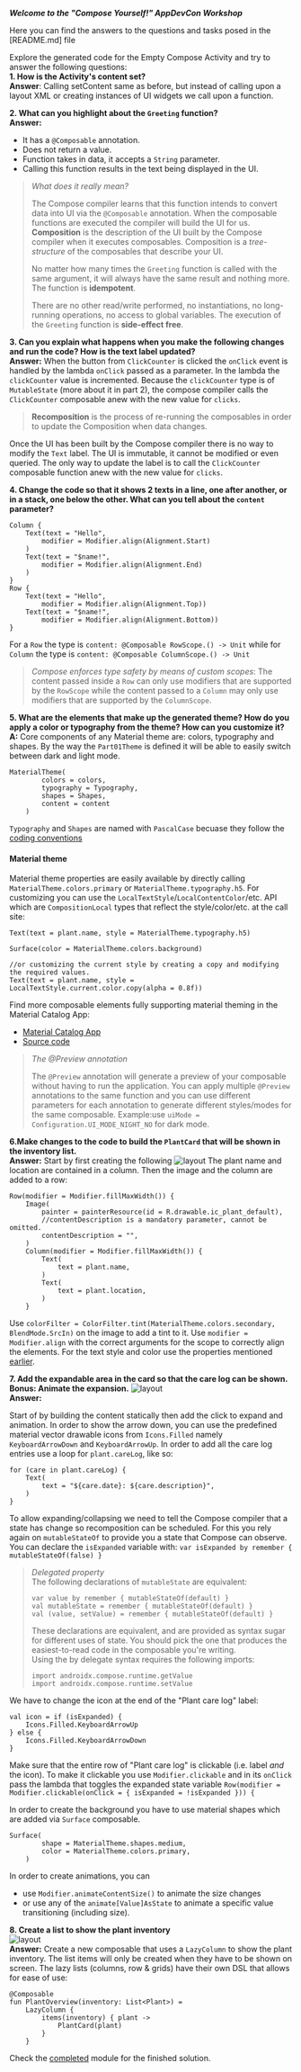 ***Welcome to the "Compose Yourself!" AppDevCon Workshop***

Here you can find the answers to the questions and tasks posed in the [README.md] file

Explore the generated code for the Empty Compose Activity and try to answer the following
questions:<br />
**1. How is the Activity's content set?**<br />
**Answer**: Calling setContent same as before, but instead of calling upon a layout XML or creating
instances of UI widgets we call upon a function.

**2. What can you highlight about the `Greeting` function?**<br />
**Answer:**

- It has a `@Composable` annotation.
- Does not return a value.
- Function takes in data, it accepts a `String` parameter.
- Calling this function results in the text being displayed in the UI.

> *What does it really mean?* 
> 
> The Compose compiler learns that this function intends to convert data into UI via the `@Composable`
> annotation. When the composable functions are executed the compiler will build the UI for us.<br />
> **Composition** is the description of the UI built by the Compose compiler when it executes composables.
> Composition is a _tree-structure_ of the composables that describe your UI. 
>
> No matter how many times the `Greeting` function is called with the same argument, it will always have the same result 
> and nothing more. The function is **idempotent**. 
> 
> There are no other read/write performed, no instantiations, no long-running operations, no access to global variables.
> The execution of the `Greeting` function is **side-effect free**.


**3. Can you explain what happens when you make the following changes and run the code? How is the text label updated?** <br />
**Answer:**
When the button from `ClickCounter` is clicked the `onClick` event is handled by the
lambda `onClick` passed as a parameter. In the lambda the `clickCounter` value is incremented.
Because the `clickCounter` type is of `MutableState` (more about it in part 2), the compose compiler
calls the `ClickCounter` composable anew with the new value for `clicks`.

> **Recomposition** is the process of re-running the composables in order to update the Composition when data changes.

Once the UI has been built by the Compose compiler there is no way to modify the `Text` label. The
UI is immutable, it cannot be modified or even queried. The only way to update the label is to call
the `ClickCounter` composable function anew with the new value for `clicks`.

**4. Change the code so that it shows 2 texts in a line, one after another, or in a stack, one
below the other. What can you tell about the `content` parameter?** <br />

```
Column {
    Text(text = "Hello",
        modifier = Modifier.align(Alignment.Start)
    )
    Text(text = "$name!",
        modifier = Modifier.align(Alignment.End)
    )
}
Row {
    Text(text = "Hello",
        modifier = Modifier.align(Alignment.Top))
    Text(text = "$name!",
        modifier = Modifier.align(Alignment.Bottom))
}
```

For a `Row` the type is `content: @Composable RowScope.() -> Unit` while for `Column` the type
is `content: @Composable ColumnScope.() -> Unit`

> *Compose enforces type safety by means of custom scopes*: The content passed inside a `Row`
> can only use modifiers that are supported by the `RowScope` while the content passed to a `Column`
> may only use modifiers that are supported by the `ColumnScope`.

**5. What are the elements that make up the generated theme? How do you apply a color or
typography from the theme? How can you customize it?** <br />
**A:** Core components of any Material theme are: colors, typography and shapes. By the way
the `Part01Theme` is defined it will be able to easily switch between dark and light mode.

```
MaterialTheme(
        colors = colors,
        typography = Typography,
        shapes = Shapes,
        content = content
    )
```
`Typography` and `Shapes` are named with `PascalCase` becuase they follow the [coding conventions](https://github.com/androidx/androidx/blob/androidx-main/compose/docs/compose-api-guidelines.md#singletons-constants-sealed-class-and-enum-class-values)

#### Material theme

Material theme properties are easily available by directly calling `MaterialTheme.colors.primary`
or `MaterialTheme.typography.h5`. For customizing you can use the `LocalTextStyle`/`LocalContentColor`/etc. API which
are `CompositionLocal`
types that reflect the style/color/etc. at the call site:

```
Text(text = plant.name, style = MaterialTheme.typography.h5)

Surface(color = MaterialTheme.colors.background)
 
//or customizing the current style by creating a copy and modifying the required values.
Text(text = plant.name, style = LocalTextStyle.current.color.copy(alpha = 0.8f))
```

Find more composable elements fully supporting material theming in the Material Catalog App:

* [Material Catalog App](https://play.google.com/store/apps/details?id=androidx.compose.material.catalog "Material Catalog App")<br />
* [Source code](https://cs.android.com/androidx/platform/frameworks/support/+/androidx-main:compose/integration-tests/material-catalog/ "Material Catalog")<br />

> _The @Preview annotation_
> 
> The `@Preview` annotation will generate a preview of your composable without having to run the
> application. You can apply multiple `@Preview` annotations to the same function and you can use
> different parameters for each annotation to generate different styles/modes for the same composable.
> Example:use `uiMode = Configuration.UI_MODE_NIGHT_NO` for dark mode.

**6.Make changes to the code to build the `PlantCard` that will be shown in the inventory
list.** <br />
**Answer:**
Start by first creating the following ![layout](media/plantcard_01.png)
The plant name and location are contained in a column. Then the image and the column are added to a
row:

```
Row(modifier = Modifier.fillMaxWidth()) {
    Image(
        painter = painterResource(id = R.drawable.ic_plant_default),
        //contentDescription is a mandatory parameter, cannot be omitted.
        contentDescription = "",
    )
    Column(modifier = Modifier.fillMaxWidth()) {
        Text(
            text = plant.name,
        )
        Text(
            text = plant.location,
        )
    }

```

Use `colorFilter = ColorFilter.tint(MaterialTheme.colors.secondary, BlendMode.SrcIn)` on the image
to add a tint to it. Use `modifier = Modifier.align` with the correct arguments for the scope to
correctly align the elements. For the text style and color use the properties
mentioned [earlier](#material-theme).

**7. Add the expandable area in the card so that the care log can be shown. Bonus: Animate the
expansion.** ![layout](media/plantcard_02.gif)<br />
**Answer:**

Start of by building the content statically then add the click to expand and animation. In order to
show the arrow down, you can use the predefined material vector drawable icons from `Icons.Filled`
namely `KeyboardArrowDown` and `KeyboardArrowUp`. In order to add all the care log entries use a
loop for `plant.careLog`, like so:

```
for (care in plant.careLog) {
    Text(
        text = "${care.date}: ${care.description}",
    )
}
```

To allow expanding/collapsing we need to tell the Compose compiler that a state has change so
recomposition can be scheduled. For this you rely again on `mutableStateOf` to provide you a state
that Compose can observe. You can declare the `isExpanded` variable with:
`var isExpanded by remember { mutableStateOf(false) }`

> _Delegated property_<br />
> The following declarations of `mutableState` are equivalent:
>      
>     var value by remember { mutableStateOf(default) }
>     val mutableState = remember { mutableStateOf(default) }
>     val (value, setValue) = remember { mutableStateOf(default) }
>
> These declarations are equivalent, and are provided as syntax sugar for different uses of state. You should pick the
> one that produces the easiest-to-read code in the composable you're writing. <br />
> Using the by delegate syntax requires the following imports:
>
>     import androidx.compose.runtime.getValue 
>     import androidx.compose.runtime.setValue

We have to change the icon at the end of the "Plant care log" label:

```
val icon = if (isExpanded) {
    Icons.Filled.KeyboardArrowUp
} else {
    Icons.Filled.KeyboardArrowDown
}
```

Make sure that the entire row of "Plant care log" is clickable (i.e. label *and* the icon). To make
it clickable you use `Modifier.clickable` and in its `onClick` pass the lambda that toggles the
expanded state variable
`Row(modifier = Modifier.clickable(onClick = { isExpanded = !isExpanded })) {`

In order to create the background you have to use material shapes which are added via `Surface`
composable.

```
Surface(
        shape = MaterialTheme.shapes.medium,
        color = MaterialTheme.colors.primary,
    )
```

In order to create animations, you can

* use `Modifier.animateContentSize()` to animate the size changes
* or use any of the `animate[Value]AsState` to animate a specific value transitioning (including
  size).

**8. Create a list to show the plant inventory** <br />![layout](media/plantcard_03.gif)<br />
**Answer:**
Create a new composable that uses a `LazyColumn` to show the plant inventory. The list items will
only be created when they have to be shown on screen. The lazy lists (columns, row & grids) have
their own DSL that allows for ease of use:

```
@Composable
fun PlantOverview(inventory: List<Plant>) =
    LazyColumn {
        items(inventory) { plant ->
            PlantCard(plant)
        }
    }
```

Check the [completed](complete/README.md) module for the finished solution.